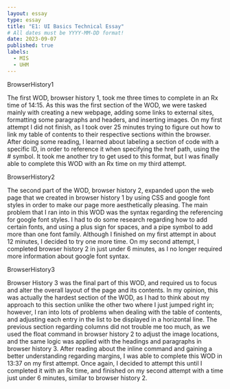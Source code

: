 ```yaml
---
layout: essay
type: essay
title: "E1: UI Basics Technical Essay"
# All dates must be YYYY-MM-DD format!
date: 2023-09-07
published: true
labels:
  - MIS
  - UHM
---
```


BrowserHistory1

The first WOD, browser history 1, took me three times to complete in an Rx time of 14:15. As this was the first section of the WOD, we were tasked mainly with creating a new webpage, adding some links to external sites, formatting some paragraphs and headers, and inserting images. On my first attempt I did not finish, as I took over 25 minutes trying to figure out how to link my table of contents to their respective sections within the browser. After doing some reading, I learned about labeling a section of code with a specific ID, in order to reference it when specifying the href path, using the # symbol. It took me another try to get used to this format, but I was finally able to complete this WOD with an Rx time on my third attempt. 

BrowserHistory2

The second part of the WOD, browser history 2, expanded upon the web page that we created in browser history 1 by using CSS and google font styles in order to make our page more aesthetically pleasing. The main problem that I ran into in this WOD was the syntax regarding the referencing for google font styles. I had to do some research regarding how to add certain fonts, and using a plus sign for spaces, and a pipe symbol to add more than one font family. Although I finished on my first attempt in about 12 minutes, I decided to try one more time. On my second attempt, I completed browser history 2 in just under 6 minutes, as I no longer required more information about google font syntax. 

BrowserHistory3

Browser History 3 was the final part of this WOD, and required us to focus and alter the overall layout of the page and its contents. In my opinion, this was actually the hardest section of the WOD, as I had to think about my approach to this section unlike the other two where I just jumped right in; however, I ran into lots of problems when dealing with the table of contents, and adjusting each entry in the list to be displayed in a horizontal line. The previous section regarding columns did not trouble me too much, as we used the float command in browser history 2 to adjust the image locations, and the same logic was applied with the headings and paragraphs in browser history 3. After reading about the inline command and gaining a better understanding regarding margins, I was able to complete this WOD in 13:37 on my first attempt. Once again, I decided to attempt this until I completed it with an Rx time, and finished on my second attempt with a time just under 6 minutes, similar to browser history 2. 
